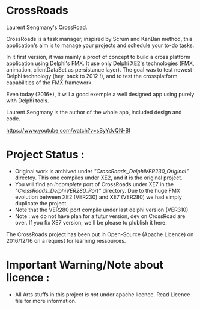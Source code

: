 # CrossRoads
Laurent Sengmany's CrossRoad. 

CrossRoads is a task manager, inspired by Scrum and KanBan method, this application's aim is to manage your projects and schedule your to-do tasks. 

In it first version, it was mainly a proof of concept to build a cross platform application using Delphi's FMX. It use only Delphi XE2's technologies (FMX, animation, clientDataSet as persistance layer). The goal was to test newest Delphi technology (hey, back to 2012 !), and to test the crossplatform capabilities of the FMX framework.

Even today (2016+), it will a good exemple a well designed app using purely with Delphi tools.

Laurent Sengmany is the author of the whole app, included design and code. 

https://www.youtube.com/watch?v=sSyYdvQN-BI

# Project Status : 

- Original work is archived under *"CrossRoads_DelphiVER230_Original"* directoy. This one compiles under XE2, and it is the original project.
- You will find an *incomplete* port of CrossRoads under XE7 in the *"CrossRoads_DelphiVER280_Port"* directory. Due to the huge FMX evolution between XE2 (VER230) and XE7 (VER280) we had simply duplicate the project.
-  Note that the VER280 port compile under last delphi version (VER310)
- Note : we do not have plan for a futur version, dev on CrossRoad are over. If you fix XE7 version, we'll be please to plublish it here.  

The CrossRoads project has been put in Open-Source (Apache Licence) on 2016/12/16 on a request for learning ressources. 


# Important Warning/Note about licence : 
- All Arts stuffs in this project *is not* under apache licence. Read Licence file for more information.  
